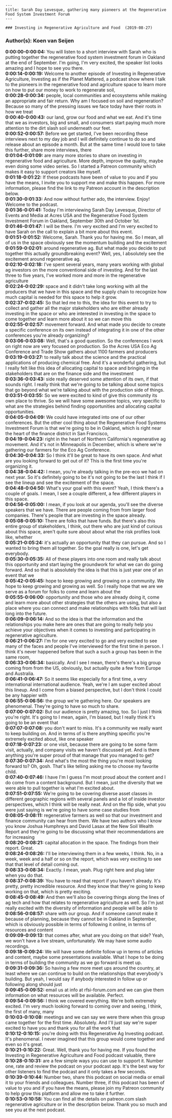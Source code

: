 
    ---
    title: Sarah Day Levesque, gathering many pioneers at the Regenerative Food System Investment Forum
    ---

    ### Investing in Regenerative Agriculture and Food  (2019-08-27)  
### Author(s): Koen van Seijen  

**0:00:00-0:00:04:**  You will listen to a short interview with Sarah who is putting together the regenerative  food system investment forum in Oakland at the end of September.  I'm going, I'm very excited, the speaker list looks amazing and I hope to see you there.  
**0:00:14-0:00:19:**  Welcome to another episode of Investing in Regenerative Agriculture, Investing as if the  Planet Mattered, a podcast show where I talk to the pioneers in the regenerative food and  agriculture space to learn more on how to put our money to work to regenerate soil,  
**0:00:28-0:00:34:**  people, local communities and ecosystems while making an appropriate and fair return.  Why am I focused on soil and regeneration?  Because so many of the pressing issues we face today have their roots in how we treat  
**0:00:40-0:00:43:**  our land, grow our food and what we eat.  And it's time that we as investors, big and small, and consumers start paying much more  attention to the dirt slash soil underneath our feet.  
**0:00:52-0:00:57:**  Before we get started, I've been recording these interviews next to my day job and I  will definitely continue to do so and release about an episode a month.  But at the same time I would love to take this further, share more interviews, there  
**0:01:04-0:01:09:**  are many more stories to share on investing in regenerative food and agriculture.  More depth, improve the quality, maybe even doing some video series.  So I started a Patreon community which makes it easy to support creators like myself.  
**0:01:18-0:01:22:**  If these podcasts have been of value to you and if you have the means, I invite you to  support me and make this happen.  For more information, please find the link to my Patreon account in the description below.  
**0:01:30-0:01:33:**  And now without further ado, the interview.  Enjoy!  Welcome to the podcast.  
**0:01:36-0:01:41:**  Today I'm interviewing Sarah Day Levesque, Director of Events and Media at Acres USA  and the Regenerative Food System Investment Forum in Oakland, September 30th and October  1st.  
**0:01:46-0:01:47:**  I will be there.  I'm very excited and I'm very excited to have Sarah on the call to explain a bit more  about this event.  
**0:01:51-0:01:52:**  Welcome, Sarah.  Thank you for having me.  So I mean, all of us in the space obviously see the momentum building and the excitement  
**0:01:59-0:02:01:**  around regenerative ag.  But what made you decide to put together this actually groundbreaking event?  Well, yes, I absolutely see the excitement around regenerative ag.  
**0:02:10-0:02:18:**  I've spent several years, many years working with global ag investors on the more conventional  side of investing.  And for the last three to five years, I've worked more and more in the regenerative agriculture  
**0:02:24-0:02:29:**  space and it didn't take long working with all the producers that we have in this space  and the supply chain to recognize how much capital is needed for this space to help it  grow.  
**0:02:37-0:02:45:**  So that led me to this, the idea for this event to try to collect and gather all the  major stakeholders who are either already investing in the space or who are interested  in investing in the space to come together and learn more about it so we can move this  
**0:02:55-0:02:57:**  movement forward.  And what made you decide to create a specific conference on its own instead of integrating  it in one of the other conferences you're already organizing?  
**0:03:06-0:03:08:**  Well, that's a good question.  So the conferences I work on right now are very focused on production.  So the Acres USA Eco Ag Conference and Trade Show gathers about 1100 farmers and producers  
**0:03:19-0:03:27:**  to really talk about the science and the practical applications of producing chemical free.  And it's a wonderful gathering, but I really felt like this idea of allocating capital  to space and bringing in the stakeholders that are on the finance side and the investment  
**0:03:36-0:03:43:**  side really deserved some attention of its own, if that sounds right.  I really think that we're going to be talking about some topics that go beyond what we're  talking about with the production side of things.  
**0:03:51-0:03:55:**  So we were excited to kind of give this community its own place to thrive.  So we will have some awesome topics, very specific to what are the strategies behind  finding opportunities and allocating capital opportunities.  
**0:04:05-0:04:09:**  We could have integrated into one of our other conferences.  But the other cool thing about the Regenerative Food Systems Investment Forum is that we're  going to be in Oakland, which is right near the heart of the finance district in San Francisco,  
**0:04:19-0:04:23:**  right in the heart of Northern California's regenerative ag movement.  And it's not in Minneapolis in December, which is where we're gathering our farmers for the  Eco Ag Conference.  
**0:04:30-0:04:33:**  So I think it'll be great to have its own space.  And what are you looking forward to get out of it?  This is the first time you're organizing it.  
**0:04:38-0:04:42:**  I mean, you're already talking in the pre-eco we had on next year.  So it's definitely going to be it's not going to be the last I think if I see the lineup  and see the excitement of the space.  
**0:04:48-0:04:50:**  What's your goal with this event?  Yeah, I think there's a couple of goals.  I mean, I see a couple different, a few different players in this space.  
**0:04:56-0:05:00:**  I mean, if you look at our agenda, you'll see the diverse speakers that we have.  There are people coming from from larger food companies.  There's people that are investing in the space already.  
**0:05:08-0:05:10:**  There are folks that have funds.  But there's also this entire group of stakeholders, I think, out there who are just kind of curious  about this space, aren't quite sure about about what the risk profiles look like, whether  
**0:05:21-0:05:24:**  it's actually an opportunity that they can pursue.  And so I wanted to bring them all together.  So the goal really is one, let's get everybody.  
**0:05:30-0:05:35:**  All of these players into one room and really talk about this opportunity and start laying  the groundwork for what we can do going forward.  And so that is absolutely the idea is that this is just year one of an event that we  
**0:05:42-0:05:45:**  hope to keep growing and growing on a community.  We hope to keep growing and growing as well.  So I really hope that we are we serve as a forum for folks to come and learn about the  
**0:05:55-0:06:00:**  opportunity and those who are already doing it, come and learn more about other strategies  that the others are using, but also a place where you can connect and make relationships  with folks that will last long into the future.  
**0:06:09-0:06:14:**  And so the idea is that the information and the relationships you make here are ones that  are going to really help you achieve your objectives when it comes to investing and  participating in regenerative agriculture.  
**0:06:21-0:06:27:**  I'm for one very excited to go and very excited to see many of the faces and people I've interviewed  for the first time in person.  I think it's never happened before that such a such a group has been in the same room,  
**0:06:33-0:06:34:**  basically.  And I see I mean, there's there's a big group coming from from the US, obviously, but actually  quite a few from Europe and Australia.  
**0:06:41-0:06:47:**  So it seems like especially for a first time, a very international international audience.  Yeah, we're I am super excited about this lineup.  And I come from a biased perspective, but I don't think I could be any happier with  
**0:06:55-0:06:56:**  the group we're gathering here.  Our speakers are phenomenal.  They're going to have so much to share.  
**0:07:00-0:07:02:**  But our audience is pretty amazing, too.  So I just I think you're right.  It's going to I mean, again, I'm biased, but I really think it's going to be an event that  
**0:07:07-0:07:08:**  you don't want to miss.  It's a community we really want to keep building on.  And in terms of is there anything specific you're extremely excited about, like one speaker  
**0:07:18-0:07:23:**  or one visit, because there are going to be some farm visit, actually, and company visits  we haven't discussed yet.  And is there anything you're super proud of that manage that you managed to get?  
**0:07:30-0:07:34:**  And what's the most the thing you're most looking forward to?  Oh, gosh.  That's like telling asking me to choose my favorite child.  
**0:07:40-0:07:46:**  I have I'm I guess I'm most proud about the content and I do come from a content background.  But I mean, just the diversity that we were able to pull together is what I'm excited  about.  
**0:07:51-0:07:55:**  We're going to be covering diverse asset classes in different geographic regions with several  panels and a lot of inside investor perspectives, which I think will be really neat.  And on the flip side, what you were just saying is we're going to have some case studies from  
**0:08:05-0:08:11:**  regenerative farmers as well so that our investment and finance community can hear from them.  We have two authors who I know you know Joshua Humphreys and David Lasax at the New Soil  Wealth Report and they're going to be discussing what their recommendations are for increasing  
**0:08:20-0:08:21:**  capital allocation in the space.  The findings from their report.  Great.  
**0:08:24-0:08:26:**  I'll be interviewing them in a few weeks, I think.  No, in a week, week and a half or so on the report, which was very exciting to see that  that level of detail coming out.  
**0:08:33-0:08:34:**  Exactly.  I mean, yeah.  Plug right here and plug later when you do that.  
**0:08:37-0:08:39:**  You have to read that report if you haven't already.  It's pretty, pretty incredible resource.  And they know that they're going to keep working on that, which is pretty exciting.  
**0:08:45-0:08:49:**  And then we'll also be covering things along the lines of ag tech and how that relates  to regenerative agriculture as well.  So I'm just really excited with the diversity of information and people will be able to  
**0:08:56-0:08:57:**  share with our group.  And if someone cannot make it because of planning, because they cannot be in Oakland in September,  which is obviously possible in terms of following it online, in terms of resources and content  
**0:09:09-0:09:13:**  that comes after, what are you doing on that side?  Yeah, we won't have a live stream, unfortunately.  We may have some audio recordings.  
**0:09:18-0:09:24:**  We will have some definite follow up in terms of articles and content, maybe some presentations  available.  What I hope to be doing in terms of building the community as we go forward is meet up.  
**0:09:31-0:09:36:**  So having a few more meet ups around the country, at least where we can continue to build on  the relationships that everybody's building.  But yeah, I would say if anybody interested in follow up or following along should just  
**0:09:45-0:09:52:**  email us at info at rfsi-forum.com and we can give them information on what resources  will be available.  Perfect.  
**0:09:54-0:09:56:**  I think we covered everything.  We're both extremely excited.  I'm very much looking forward to coming over and seeing, I think, the first of many, many  
**0:10:03-0:10:08:**  meetings and we can say we were there when this group came together for the first time.  Absolutely.  And I'll just say we're super excited to have you and thank you for all the work that  
**0:10:12-0:10:15:**  you're doing with this Regenerative Ag Investing podcast.  It's phenomenal.  I never imagined that this group would come together and even so it's great.  
**0:10:21-0:10:22:**  Great.  Well, thank you for having me.  If you found the Investing in Regenerative Agriculture and Food podcast valuable, there  
**0:10:28-0:10:31:**  are a few simple ways you can use to support it.  Number one, rate and review the podcast on your podcast app.  It's the best way for other listeners to find the podcast and it only takes a few seconds.  
**0:10:39-0:10:44:**  Number two, share this podcast on social media or email it to your friends and colleagues.  Number three, if this podcast has been of value to you and if you have the means, please  join my Patreon community to help grow this platform and allow me to take it further.  
**0:10:53-0:10:58:**  You can find all the details on patreon.com slash regenerative agriculture or in the description  below.  Thank you so much and see you at the next podcast.  